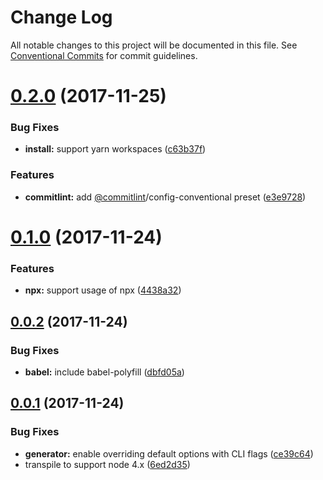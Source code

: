 # Change Log

All notable changes to this project will be documented in this file.
See [Conventional Commits](https://conventionalcommits.org) for commit guidelines.

<a name="0.2.0"></a>
# [0.2.0](https://github.com/jlegrone/create-semantic-module/compare/v0.1.0...v0.2.0) (2017-11-25)


### Bug Fixes

* **install:** support yarn workspaces ([c63b37f](https://github.com/jlegrone/create-semantic-module/commit/c63b37f))


### Features

* **commitlint:** add [@commitlint](https://github.com/commitlint)/config-conventional preset ([e3e9728](https://github.com/jlegrone/create-semantic-module/commit/e3e9728))




<a name="0.1.0"></a>
# [0.1.0](https://github.com/jlegrone/create-semantic-module/compare/v0.0.2...v0.1.0) (2017-11-24)


### Features

* **npx:** support usage of npx ([4438a32](https://github.com/jlegrone/create-semantic-module/commit/4438a32))




<a name="0.0.2"></a>
## [0.0.2](https://github.com/jlegrone/create-semantic-module/compare/v0.0.1...v0.0.2) (2017-11-24)


### Bug Fixes

* **babel:** include babel-polyfill ([dbfd05a](https://github.com/jlegrone/create-semantic-module/commit/dbfd05a))




<a name="0.0.1"></a>
## [0.0.1](https://github.com/jlegrone/create-semantic-module/compare/v0.0.0...v0.0.1) (2017-11-24)


### Bug Fixes

* **generator:** enable overriding default options with CLI flags ([ce39c64](https://github.com/jlegrone/create-semantic-module/commit/ce39c64))
* transpile to support node 4.x ([6ed2d35](https://github.com/jlegrone/create-semantic-module/commit/6ed2d35))
